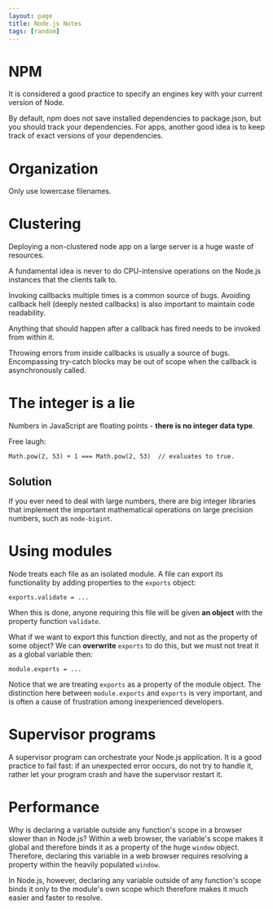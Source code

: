 ```yaml
---
layout: page
title: Node.js Notes
tags: [random]
---
```


NPM
===
It is considered a good practice to specify an engines key with your current
version of Node.

By default, npm does not save installed dependencies to package.json, but you
should track your dependencies. For apps, another good idea is to keep track of
exact versions of your dependencies.

Organization
============
Only use lowercase filenames.

Clustering
==========
Deploying a non-clustered node app on a large server is a huge waste of
resources.

A fundamental idea is never to do CPU-intensive operations on the Node.js
instances that the clients talk to.

Invoking callbacks multiple times is a common source of bugs. Avoiding callback
hell (deeply nested callbacks) is also important to maintain code readability.

Anything that should happen after a callback has fired needs to be invoked from
within it.

Throwing errors from inside callbacks is usually a source of bugs. Encompassing
try-catch blocks may be out of scope when the callback is asynchronously
called.

The integer is a lie
====================
Numbers in JavaScript are floating points - **there is no integer data type**.

Free laugh:

    Math.pow(2, 53) + 1 === Math.pow(2, 53)  // evaluates to true.

Solution
--------
If you ever need to deal with large numbers, there are big integer libraries
that implement the important mathematical operations on large precision
numbers, such as `node-bigint`.

Using modules
=============
Node treats each file as an isolated module. A file can export its
functionality by adding properties to the `exports` object:

    exports.validate = ...

When this is done, anyone requiring this file will be given **an object** with
the property function `validate`.

What if we want to export this function directly, and not as the property of
some object? We can **overwrite** `exports` to do this, but we must not treat
it as a global variable then:

    module.exports = ... 

Notice that we are treating `exports` as a property of the module object. The
distinction here between `module.exports` and `exports` is very important, and
is often a cause of frustration among inexperienced developers.

Supervisor programs
===================
A supervisor program can orchestrate your Node.js application. It is a good
practice to fail fast: if an unexpected error occurs, do not try to handle it,
rather let your program crash and have the supervisor restart it.

Performance
===========
Why is declaring a variable outside any function's scope in a browser slower
than in Node.js? Within a web browser, the variable's scope makes it global
and therefore binds it as a property of the huge `window` object. Therefore,
declaring this variable in a web browser requires resolving a property within
the heavily populated `window`.

In Node.js, however, declaring any variable outside of any function's scope
binds it only to the module's own scope which therefore makes it much easier
and faster to resolve.
